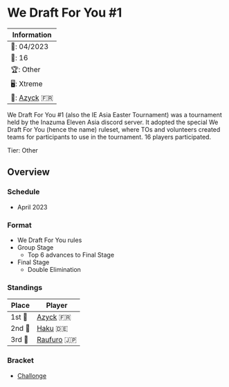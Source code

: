 # We Draft For You #1

|Information|
|-|
|:calendar:: 04/2023|
|:busts_in_silhouette:: 16|
|:trophy:: Other|
|:desktop_computer:: Xtreme|
|:1st_place_medal:: [Azyck](../../players/french/azyck.md) :fr:|

We Draft For You #1 (also the IE Asia Easter Tournament) was a tournament held by the Inazuma Eleven Asia discord server. It adopted the special We Draft For You (hence the name) ruleset, where TOs and volunteers created teams for participants to use in the tournament. 16 players participated.

Tier: Other

## Overview

### Schedule
- April 2023

### Format
- We Draft For You rules
- Group Stage
    - Top 6 advances to Final Stage
- Final Stage
    - Double Elimination

### Standings

|Place|Player|
|-|-|
|1st :1st_place_medal:|[Azyck](../../players/french/azyck.md) :fr:|
|2nd :2nd_place_medal:|[Haku](../../players/german/haku.md) :de:|
|3rd :3rd_place_medal:|[Raufuro](../../players/japanese/raufuro.md) :jp:|

### Bracket
- [Challonge](https://challonge.com/easter_ie_xtreme)